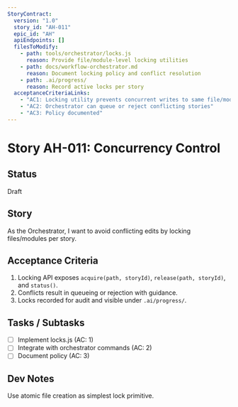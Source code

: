 ```yaml
---
StoryContract:
  version: "1.0"
  story_id: "AH-011"
  epic_id: "AH"
  apiEndpoints: []
  filesToModify:
    - path: tools/orchestrator/locks.js
      reason: Provide file/module-level locking utilities
    - path: docs/workflow-orchestrator.md
      reason: Document locking policy and conflict resolution
    - path: .ai/progress/
      reason: Record active locks per story
  acceptanceCriteriaLinks:
    - "AC1: Locking utility prevents concurrent writes to same file/module"
    - "AC2: Orchestrator can queue or reject conflicting stories"
    - "AC3: Policy documented"
---
```


# Story AH-011: Concurrency Control

## Status
Draft

## Story
As the Orchestrator, I want to avoid conflicting edits by locking files/modules per story.

## Acceptance Criteria
1. Locking API exposes `acquire(path, storyId)`, `release(path, storyId)`, and `status()`.
2. Conflicts result in queueing or rejection with guidance.
3. Locks recorded for audit and visible under `.ai/progress/`.

## Tasks / Subtasks
- [ ] Implement locks.js (AC: 1)
- [ ] Integrate with orchestrator commands (AC: 2)
- [ ] Document policy (AC: 3)

## Dev Notes
Use atomic file creation as simplest lock primitive.

